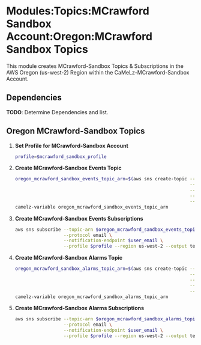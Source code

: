 # Modules:Topics:MCrawford Sandbox Account:Oregon:MCrawford Sandbox Topics

This module creates MCrawford-Sandbox Topics & Subscriptions in the AWS Oregon (us-west-2) Region within the
CaMeLz-MCrawford-Sandbox Account.

## Dependencies

**TODO**: Determine Dependencies and list.

## Oregon MCrawford-Sandbox Topics

1. **Set Profile for MCrawford-Sandbox Account**

    ```bash
    profile=$mcrawford_sandbox_profile
    ```

1. **Create MCrawford-Sandbox Events Topic**

    ```bash
    oregon_mcrawford_sandbox_events_topic_arn=$(aws sns create-topic --name MCrawford-Sandbox-Events \
                                                                     --attributes "DisplayName=MJCX Events" \
                                                                     --tags Key=Name,Value=MCrawford-Sandbox-Events-Topic Key=Company,Value=CaMeLz Key=Environment,Value=Sandbox \
                                                                     --query 'TopicArn' \
                                                                     --profile $profile --region us-west-2 --output text)
    camelz-variable oregon_mcrawford_sandbox_events_topic_arn
    ```

1. **Create MCrawford-Sandbox Events Subscriptions**

    ```bash
    aws sns subscribe --topic-arn $oregon_mcrawford_sandbox_events_topic_arn \
                      --protocol email \
                      --notification-endpoint $user_email \
                      --profile $profile --region us-west-2 --output text
    ```

1. **Create MCrawford-Sandbox Alarms Topic**

    ```bash
    oregon_mcrawford_sandbox_alarms_topic_arn=$(aws sns create-topic --name MCrawford-Sandbox-Alarms \
                                                                     --attributes "DisplayName=MJCX Alarms" \
                                                                     --tags Key=Name,Value=MCrawford-Sandbox-Alarms-Topic Key=Company,Value=CaMeLz Key=Environment,Value=Sandbox \
                                                                     --query 'TopicArn' \
                                                                     --profile $profile --region us-west-2 --output text)
    camelz-variable oregon_mcrawford_sandbox_alarms_topic_arn
    ```

1. **Create MCrawford-Sandbox Alarms Subscriptions**

    ```bash
    aws sns subscribe --topic-arn $oregon_mcrawford_sandbox_alarms_topic_arn \
                      --protocol email \
                      --notification-endpoint $user_email \
                      --profile $profile --region us-west-2 --output text
    ```
